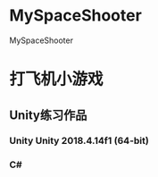 # MySpaceShooter
MySpaceShooter


# 打飞机小游戏
## Unity练习作品
### Unity Unity 2018.4.14f1 (64-bit)
### C#
